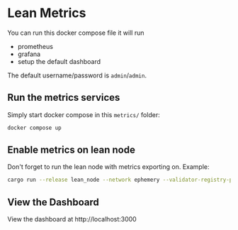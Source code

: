 # Lean Metrics

You can run this docker compose file it will run

- prometheus
- grafana
- setup the default dashboard

The default username/password is `admin`/`admin`.

## Run the metrics services

Simply start docker compose in this `metrics/` folder:

```sh
docker compose up
```

## Enable metrics on lean node

Don't forget to run the lean node with metrics exporting on. Example:

```bash
cargo run --release lean_node --network ephemery --validator-registry-path ./bin/ream/assets/lean/validator_registry.yml --metrics --metrics-address 0.0.0.0
```

## View the Dashboard

View the dashboard at http://localhost:3000
